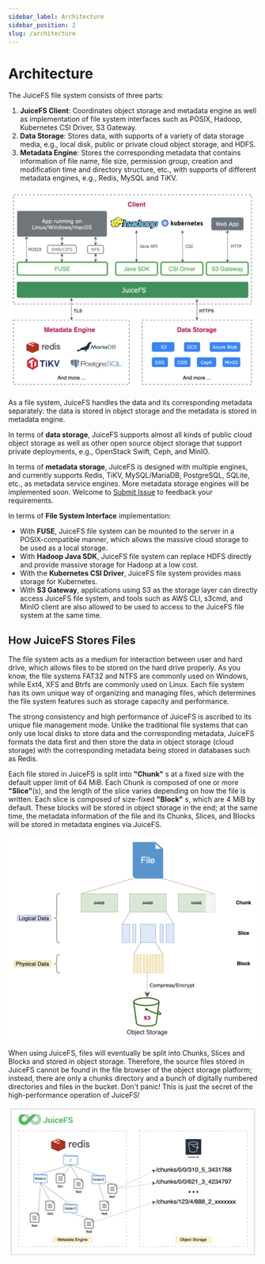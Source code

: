 ```yaml
---
sidebar_label: Architecture
sidebar_position: 2
slug: /architecture
---
```


# Architecture

The JuiceFS file system consists of three parts:

1. **JuiceFS Client**: Coordinates object storage and metadata engine as well as implementation of file system interfaces such as POSIX, Hadoop, Kubernetes CSI Driver, S3 Gateway.
2. **Data Storage**: Stores data, with supports of a variety of data storage media, e.g., local disk, public or private cloud object storage, and HDFS.
3. **Metadata Engine**: Stores the corresponding metadata that contains information of file name, file size, permission group, creation and modification time and directory structure, etc., with supports of different metadata engines, e.g., Redis, MySQL and TiKV.

![image](../images/juicefs-arch-new.png)

As a file system, JuiceFS handles the data and its corresponding metadata separately: the data is stored in object storage and the metadata is stored in metadata engine.

In terms of **data storage**, JuiceFS supports almost all kinds of public cloud object storage as well as other open source object storage that support private deployments, e.g., OpenStack Swift, Ceph, and MinIO.

In terms of **metadata storage**, JuiceFS is designed with multiple engines, and currently supports Redis, TiKV, MySQL/MariaDB, PostgreSQL, SQLite, etc., as metadata service engines. More metadata storage engines will be implemented soon. Welcome to [Submit Issue](https://github.com/juicedata/juicefs/issues) to feedback your requirements.

In terms of **File System Interface** implementation:

- With **FUSE**, JuiceFS file system can be mounted to the server in a POSIX-compatible manner, which allows the massive cloud storage to be used as a local storage.
- With **Hadoop Java SDK**, JuiceFS file system can replace HDFS directly and provide massive storage for Hadoop at a low cost.
- With the **Kubernetes CSI Driver**, JuiceFS file system provides mass storage for Kubernetes.
- With **S3 Gateway**, applications using S3 as the storage layer can directly access JuiceFS file system, and tools such as AWS CLI, s3cmd, and MinIO client are also allowed to be used to access to the JuiceFS file system at the same time.


## How JuiceFS Stores Files

The file system acts as a medium for interaction between user and hard drive, which allows files to be stored on the hard drive properly. As you know, the file systems FAT32 and NTFS are commonly used on Windows, while Ext4, XFS and Btrfs are commonly used on Linux. Each file system has its own unique way of organizing and managing files, which determines the file system features such as storage capacity and performance.

The strong consistency and high performance of JuiceFS is ascribed to its unique file management mode. Unlike the traditional file systems that can only use local disks to store data and the corresponding metadata, JuiceFS formats the data first and then store the data in object storage (cloud storage) with the corresponding metadata being stored in databases such as Redis.

Each file stored in JuiceFS is split into **"Chunk"** s at a fixed size with the default upper limit of 64 MiB. Each Chunk is composed of one or more **"Slice"**(s), and the length of the slice varies depending on how the file is written. Each slice is composed of size-fixed **"Block"** s, which are 4 MiB by default. These blocks will be stored in object storage in the end; at the same time, the metadata information of the file and its Chunks, Slices, and Blocks will be stored in metadata engines via JuiceFS.

![](../images/juicefs-storage-format-new.png)

When using JuiceFS, files will eventually be split into Chunks, Slices and Blocks and stored in object storage. Therefore, the source files stored in JuiceFS cannot be found in the file browser of the object storage platform; instead, there are only a chunks directory and a bunch of digitally numbered directories and files in the bucket. Don't panic! This is just the secret of the high-performance operation of JuiceFS!

![How JuiceFS stores your files](../images/how-juicefs-stores-files-new.png)

